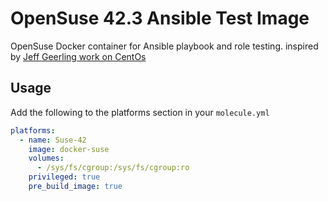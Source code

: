 # OpenSuse 42.3 Ansible Test Image

OpenSuse Docker container for Ansible playbook and role testing.
inspired by [Jeff Geerling work on CentOs](https://github.com/geerlingguy/docker-centos7-ansible)


## Usage

Add the following to the platforms section in your `molecule.yml`

``` yml
platforms:
  - name: Suse-42
    image: docker-suse
    volumes:
      - /sys/fs/cgroup:/sys/fs/cgroup:ro
    privileged: true
    pre_build_image: true
```
